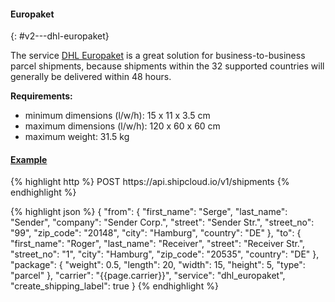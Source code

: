 #### Europaket
{: #v2---dhl-europaket}

The service [DHL Europaket](https://www.dhl.de/en/geschaeftskunden/paket/leistungen-und-services/internationaler-versand/europaket.html)
is a great solution for business-to-business parcel shipments, because shipments within the 32
supported countries will generally be delivered within 48 hours.

__Requirements:__

- minimum dimensions (l/w/h): 15 x 11 x 3.5 cm
- maximum dimensions (l/w/h): 120 x 60 x 60 cm
- maximum weight: 31.5 kg

<div class="panel-group" id="{{include.carrier_interface}}_dhl_europaket_togglebox">
  <div class="panel panel-default">
    <div class="panel-heading">
      <h4 class="panel-title">
        <a data-toggle="collapse" data-parent="#{{include.carrier_interface}}_dhl_europaket_togglebox" href="#{{include.carrier_interface}}_dhl_europaket_togglebox_collapsable">
          <i class="fas fa-chevron-down"></i> Example
        </a>
      </h4>
    </div>
    <div id="{{include.carrier_interface}}_dhl_europaket_togglebox_collapsable" class="panel-collapse collapse">
      <div class="panel-body">
{% highlight http %}
POST https://api.shipcloud.io/v1/shipments
{% endhighlight %}

{% highlight json %}
{
  "from": {
    "first_name": "Serge",
    "last_name": "Sender",
    "company": "Sender Corp.",
    "street": "Sender Str.",
    "street_no": "99",
    "zip_code": "20148",
    "city": "Hamburg",
    "country": "DE"
  },
  "to": {
    "first_name": "Roger",
    "last_name": "Receiver",
    "street": "Receiver Str.",
    "street_no": "1",
    "city": "Hamburg",
    "zip_code": "20535",
    "country": "DE"
  },
  "package": {
    "weight": 0.5,
    "length": 20,
    "width": 15,
    "height": 5,
    "type": "parcel"
  },
  "carrier": "{{page.carrier}}",
  "service": "dhl_europaket",
  "create_shipping_label": true
}
{% endhighlight %}
      </div>
    </div>
  </div>
</div>
